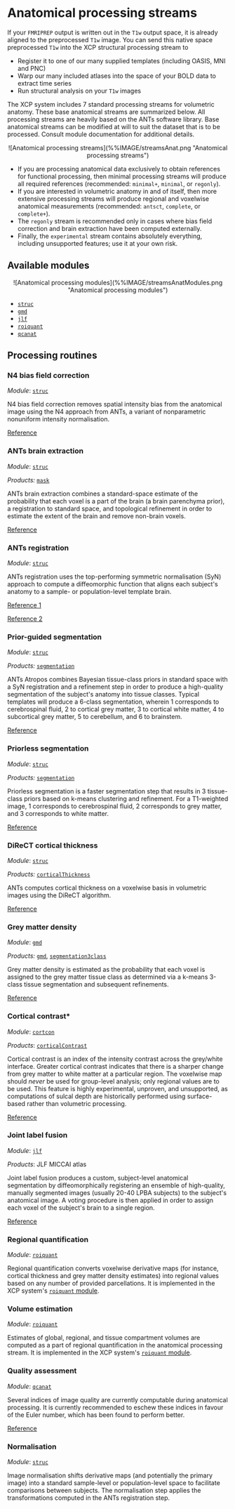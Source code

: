 # Anatomical processing streams

If your `FMRIPREP` output is written out in the `T1w` output space, it is already aligned to
the preprocessed `T1w` image. You can send this native space preprocessed `T1w` into the XCP
structural processing stream to

* Register it to one of our many supplied templates (including OASIS, MNI and PNC)
* Warp our many included atlases into the space of your BOLD data to extract time series
* Run structural analysis on your `T1w` images

The XCP system includes 7 standard processing streams for volumetric anatomy. These base anatomical streams are summarized below. All processing streams are heavily based on the ANTs software library. Base anatomical streams can be modified at will to suit the dataset that is to be processed. Consult module documentation for additional details.

<p align="center">
![Anatomical processing streams](%%IMAGE/streamsAnat.png "Anatomical processing streams")
</p>

 * If you are processing anatomical data exclusively to obtain references for functional processing, then minimal processing streams will produce all required references (recommended: `minimal+`, `minimal`, or `regonly`).
 * If you are interested in volumetric anatomy in and of itself, then more extensive processing streams will produce regional and voxelwise anatomical measurements (recommended: `antsct`, `complete`, or `complete+`).
 * The `regonly` stream is recommended only in cases where bias field correction and brain extraction have been computed externally.
 * Finally, the `experimental` stream contains absolutely everything, including unsupported features; use it at your own risk.

## Available modules

<p align="center">
![Anatomical processing modules](%%IMAGE/streamsAnatModules.png "Anatomical processing modules")
</p>

 * [`struc`](%%BASEURL/modules/struc)
 * [`gmd`](%%BASEURL/modules/gmd)
 * [`jlf`](%%BASEURL/modules/jlf)
 * [`roiquant`](%%BASEURL/modules/roiquant)
 * [`qcanat`](%%BASEURL/modules/qcanat)

## Processing routines

### N4 bias field correction

_Module_: [`struc`](%%BASEURL/modules/struc)

N4 bias field correction removes spatial intensity bias from the anatomical image using the N4 approach from ANTs, a variant of nonparametric nonuniform intensity normalisation.

[Reference](https://www.ncbi.nlm.nih.gov/pubmed/20378467)

### ANTs brain extraction

_Module_: [`struc`](%%BASEURL/modules/struc)

_Products:_ [`mask`](%%BASEURL/products/mask)

ANTs brain extraction combines a standard-space estimate of the probability that each voxel is a part of the brain (a brain parenchyma prior), a registration to standard space, and topological refinement in order to estimate the extent of the brain and remove non-brain voxels.

[Reference](https://www.ncbi.nlm.nih.gov/pubmed/24879923)

### ANTs registration

_Module_: [`struc`](%%BASEURL/modules/struc)

ANTs registration uses the top-performing symmetric normalisation (SyN) approach to compute a diffeomorphic function that aligns each subject's anatomy to a sample- or population-level template brain.

[Reference 1](https://www.ncbi.nlm.nih.gov/pubmed/17659998)

[Reference 2](https://www.ncbi.nlm.nih.gov/pubmed/20851191)

### Prior-guided segmentation

_Module_: [`struc`](%%BASEURL/modules/struc)

_Products:_ [`segmentation`](%%BASEURL/products/segmentation)

ANTs Atropos combines Bayesian tissue-class priors in standard space with a SyN registration and a refinement step in order to produce a high-quality segmentation of the subject's anatomy into tissue classes. Typical templates will produce a 6-class segmentation, wherein 1 corresponds to cerebrospinal fluid, 2 to cortical grey matter, 3 to cortical white matter, 4 to subcortical grey matter, 5 to cerebellum, and 6 to brainstem.

[Reference](https://www.ncbi.nlm.nih.gov/pubmed/21373993)

### Priorless segmentation

_Module_: [`struc`](%%BASEURL/modules/struc)

_Products:_ [`segmentation`](%%BASEURL/products/segmentation)

Priorless segmentation is a faster segmentation step that results in 3 tissue-class priors based on k-means clustering and refinement. For a T1-weighted image, 1 corresponds to cerebrospinal fluid, 2 corresponds to grey matter, and 3 corresponds to white matter.

[Reference](https://www.ncbi.nlm.nih.gov/pubmed/21373993)

### DiReCT cortical thickness

_Module_: [`struc`](%%BASEURL/modules/struc)

_Products:_ [`corticalThickness`](%%BASEURL/products/corticalThickness)

ANTs computes cortical thickness on a voxelwise basis in volumetric images using the DiReCT algorithm.

[Reference](https://www.ncbi.nlm.nih.gov/pubmed/24879923)

### Grey matter density

_Module_: [`gmd`](%%BASEURL/modules/gmd)

_Products:_ [`gmd`](%%BASEURL/products/gmd), [`segmentation3class`](%%BASEURL/products/segmentation3class)

Grey matter density is estimated as the probability that each voxel is assigned to the grey matter tissue class as determined via a k-means 3-class tissue segmentation and subsequent refinements.

[Reference](https://www.ncbi.nlm.nih.gov/pubmed/28432144)


### Cortical contrast*

_Module_: [`cortcon`](%%BASEURL/modules/cortcon)

_Products_: [`corticalContrast`](%%BASEURL/products/corticalContrast)

Cortical contrast is an index of the intensity contrast across the grey/white interface. Greater cortical contrast indicates that there is a sharper change from grey matter to white matter at a particular region. The voxelwise map should _never_ be used for group-level analysis; only regional values are to be used. This feature is highly experimental, unproven, and unsupported, as computations of sulcal depth are historically performed using surface-based rather than volumetric processing.

[Reference](https://www.ncbi.nlm.nih.gov/pubmed/27049014)

### Joint label fusion

_Module_: [`jlf`](%%BASEURL/modules/jlf)

_Products_: JLF MICCAI atlas

Joint label fusion produces a custom, subject-level anatomical segmentation by diffeomorphically registering an ensemble of high-quality, manually segmented images (usually 20-40 LPBA subjects) to the subject's anatomical image. A voting procedure is then applied in order to assign each voxel of the subject's brain to a single region.

[Reference](https://www.ncbi.nlm.nih.gov/pubmed/24319427)

### Regional quantification

_Module_: [`roiquant`](%%BASEURL/modules/roiquant)

Regional quantification converts voxelwise derivative maps (for instance, cortical thickness and grey matter density estimates) into regional values based on any number of provided parcellations. It is implemented in the XCP system's [`roiquant` module](%%BASEURL/modules/roiquant).

### Volume estimation

_Module_: [`roiquant`](%%BASEURL/modules/roiquant)

Estimates of global, regional, and tissue compartment volumes are computed as a part of regional quantification in the anatomical processing stream. It is implemented in the XCP system's [`roiquant` module](%%BASEURL/modules/roiquant).

### Quality assessment

_Module_: [`qcanat`](%%BASEURL/modules/qcanat)

Several indices of image quality are currently computable during anatomical processing. It is currently recommended to eschew these indices in favour of the Euler number, which has been found to perform better.

[Reference](https://www.ncbi.nlm.nih.gov/pubmed/29278774)

### Normalisation

_Module_: [`struc`](%%BASEURL/modules/struc)

Image normalisation shifts derivative maps (and potentially the primary image) into a standard sample-level or population-level space to facilitate comparisons between subjects. The normalisation step applies the transformations computed in the ANTs registration step.
